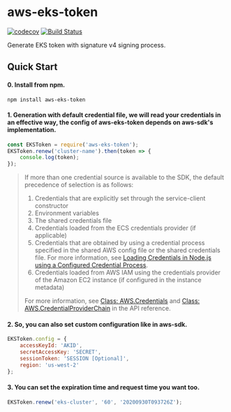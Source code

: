# aws-eks-token
[![codecov](https://codecov.io/gh/qinshuang1998/aws-eks-token/branch/main/graph/badge.svg)](https://codecov.io/gh/qinshuang1998/aws-eks-token)
[![Build Status](https://travis-ci.org/qinshuang1998/aws-eks-token.svg?branch=main)](https://travis-ci.org/github/qinshuang1998/aws-eks-token)

Generate EKS token with signature v4 signing process.

## Quick Start

#### 0. Install from npm.

```shell
npm install aws-eks-token
```

#### 1. Generation with default credential file, we will read your credentials in an effective way, the config of aws-eks-token depends on aws-sdk's implementation.

```javascript
const EKSToken = require('aws-eks-token');
EKSToken.renew('cluster-name').then(token => {
    console.log(token);
});
```
> If more than one credential source is available to the SDK, the default precedence of selection is as follows:
>
> 1. Credentials that are explicitly set through the service-client constructor
> 2. Environment variables
> 3. The shared credentials file
> 4. Credentials loaded from the ECS credentials provider (if applicable)
> 5. Credentials that are obtained by using a credential process specified in the shared AWS config file or the shared credentials file. For more information, see [Loading Credentials in Node.js using a Configured Credential Process](https://docs.aws.amazon.com/sdk-for-javascript/v2/developer-guide/loading-node-credentials-configured-credential-process.html).
> 6. Credentials loaded from AWS IAM using the credentials provider of the Amazon EC2 instance (if configured in the instance metadata)
>
> For more information, see [Class: AWS.Credentials](https://docs.aws.amazon.com/AWSJavaScriptSDK/latest/AWS/Credentials.html) and [Class: AWS.CredentialProviderChain](https://docs.aws.amazon.com/AWSJavaScriptSDK/latest/AWS/CredentialProviderChain.html) in the API reference.

#### 2. So, you can also set custom configuration like in aws-sdk.

```javascript
EKSToken.config = {
    accessKeyId: 'AKID',
    secretAccessKey: 'SECRET',
    sessionToken: 'SESSION [Optional]',
    region: 'us-west-2'
};
```

#### 3. You can set the expiration time and request time you want too.

```javascript
EKSToken.renew('eks-cluster', '60', '20200930T093726Z');
```
